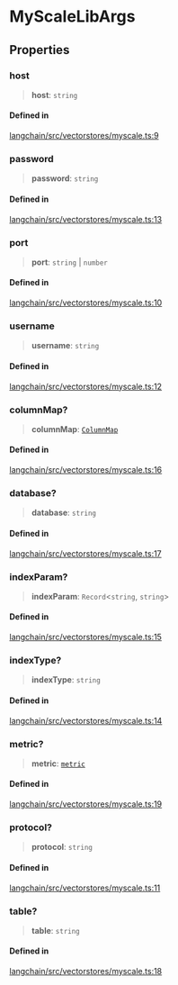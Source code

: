 MyScaleLibArgs
==============

Properties[](#properties "Direct link to Properties")
------------------------------------------------------

### host[](#host "Direct link to host")

> **host**: `string`

#### Defined in[](#defined-in "Direct link to Defined in")

[langchain/src/vectorstores/myscale.ts:9](https://github.com/hwchase17/langchainjs/blob/1c1274d/langchain/src/vectorstores/myscale.ts#L9)

### password[](#password "Direct link to password")

> **password**: `string`

#### Defined in[](#defined-in-1 "Direct link to Defined in")

[langchain/src/vectorstores/myscale.ts:13](https://github.com/hwchase17/langchainjs/blob/1c1274d/langchain/src/vectorstores/myscale.ts#L13)

### port[](#port "Direct link to port")

> **port**: `string` | `number`

#### Defined in[](#defined-in-2 "Direct link to Defined in")

[langchain/src/vectorstores/myscale.ts:10](https://github.com/hwchase17/langchainjs/blob/1c1274d/langchain/src/vectorstores/myscale.ts#L10)

### username[](#username "Direct link to username")

> **username**: `string`

#### Defined in[](#defined-in-3 "Direct link to Defined in")

[langchain/src/vectorstores/myscale.ts:12](https://github.com/hwchase17/langchainjs/blob/1c1274d/langchain/src/vectorstores/myscale.ts#L12)

### columnMap?[](#columnmap "Direct link to columnMap?")

> **columnMap**: [`ColumnMap`](/docs/api/vectorstores_myscale/interfaces/ColumnMap)

#### Defined in[](#defined-in-4 "Direct link to Defined in")

[langchain/src/vectorstores/myscale.ts:16](https://github.com/hwchase17/langchainjs/blob/1c1274d/langchain/src/vectorstores/myscale.ts#L16)

### database?[](#database "Direct link to database?")

> **database**: `string`

#### Defined in[](#defined-in-5 "Direct link to Defined in")

[langchain/src/vectorstores/myscale.ts:17](https://github.com/hwchase17/langchainjs/blob/1c1274d/langchain/src/vectorstores/myscale.ts#L17)

### indexParam?[](#indexparam "Direct link to indexParam?")

> **indexParam**: `Record`<`string`, `string`\>

#### Defined in[](#defined-in-6 "Direct link to Defined in")

[langchain/src/vectorstores/myscale.ts:15](https://github.com/hwchase17/langchainjs/blob/1c1274d/langchain/src/vectorstores/myscale.ts#L15)

### indexType?[](#indextype "Direct link to indexType?")

> **indexType**: `string`

#### Defined in[](#defined-in-7 "Direct link to Defined in")

[langchain/src/vectorstores/myscale.ts:14](https://github.com/hwchase17/langchainjs/blob/1c1274d/langchain/src/vectorstores/myscale.ts#L14)

### metric?[](#metric "Direct link to metric?")

> **metric**: [`metric`](/docs/api/vectorstores_myscale/types/metric)

#### Defined in[](#defined-in-8 "Direct link to Defined in")

[langchain/src/vectorstores/myscale.ts:19](https://github.com/hwchase17/langchainjs/blob/1c1274d/langchain/src/vectorstores/myscale.ts#L19)

### protocol?[](#protocol "Direct link to protocol?")

> **protocol**: `string`

#### Defined in[](#defined-in-9 "Direct link to Defined in")

[langchain/src/vectorstores/myscale.ts:11](https://github.com/hwchase17/langchainjs/blob/1c1274d/langchain/src/vectorstores/myscale.ts#L11)

### table?[](#table "Direct link to table?")

> **table**: `string`

#### Defined in[](#defined-in-10 "Direct link to Defined in")

[langchain/src/vectorstores/myscale.ts:18](https://github.com/hwchase17/langchainjs/blob/1c1274d/langchain/src/vectorstores/myscale.ts#L18)